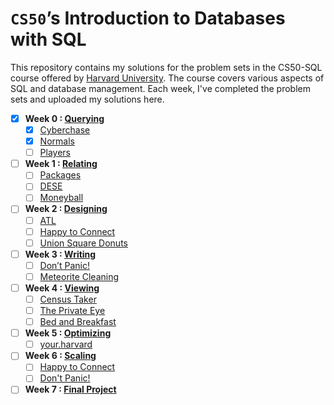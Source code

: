 # `CS50`’s Introduction to Databases with SQL

This repository contains my solutions for the problem sets in the CS50-SQL course offered by [Harvard University](https://cs50.harvard.edu/sql/2023/). The course covers various aspects of SQL and database management. Each week, I've completed the problem sets and uploaded my solutions here.

- [x] **Week 0 : [Querying](https://cs50.harvard.edu/sql/2023/psets/0/)**
  - [x] [Cyberchase](/0-Querying/Cyberchase)
  - [x] [Normals](/0-Querying/Normals)
  - [ ] [Players](/0-Querying/Players)

- [ ] **Week 1 : [Relating](https://cs50.harvard.edu/sql/2023/psets/1/)**
  - [ ] [Packages](/1-%20Relating/packages)
  - [ ] [DESE](/1-%20Relating/dese)
  - [ ] [Moneyball](/1-%20Relating/moneyball)
     
- [ ] **Week 2 : [Designing](https://cs50.harvard.edu/sql/2023/psets/2/)**
  - [ ] [ATL](/2-%20Designing/atl)
  - [ ] [Happy to Connect](/2-%20Designing/happy%20to%20connect)
  - [ ] [Union Square Donuts](/2-%20Designing/donuts)

- [ ] **Week 3 : [Writing](https://cs50.harvard.edu/sql/2023/psets/3/)**
  - [ ] [Don’t Panic!](/3-%20Writing/dont-panic)
  - [ ] [Meteorite Cleaning](/3-%20Writing/meteorites)

- [ ] **Week 4 : [Viewing](https://cs50.harvard.edu/sql/2023/psets/4/)**
  - [ ] [Census Taker](/4-%20Viewing/Census%20Taker)
  - [ ] [The Private Eye](/4-%20Viewing/The%20Private%20Eye)
  - [ ] [Bed and Breakfast](/4-%20Viewing/Bed%20and%20Breakfast)

- [ ] **Week 5 : [Optimizing](https://cs50.harvard.edu/sql/2023/psets/5/)**
  - [ ] [your.harvard](/5-%20Optimizing/your.harvard)
      
- [ ] **Week 6 : [Scaling](https://cs50.harvard.edu/sql/2023/psets/6/)**
  - [ ] [Happy to Connect](/6-%20Scaling/Happy%20to%20Connect)
  - [ ] [Don't Panic!](/6-%20Scaling/Don't%20Panic!%20with%20Java)

- [ ] **Week 7 : [Final Project](https://cs50.harvard.edu/sql/2023/project/)**
